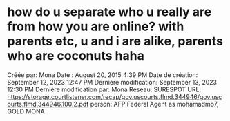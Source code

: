 # how do u separate who u really are from how you are online? with parents etc, u and i are alike, parents who are coconuts haha

Créée par: Mona
Date : August 20, 2015 4:39 PM
Date de création: September 12, 2023 12:47 PM
Dernière modification: September 13, 2023 12:30 PM
Dernière modification par: Mona
Réseau: SURESPOT
URL: https://storage.courtlistener.com/recap/gov.uscourts.flmd.344946/gov.uscourts.flmd.344946.100.2.pdf
person: AFP Federal Agent as mohamadmo7, GOLD MONA